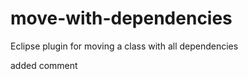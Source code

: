 move-with-dependencies
======================

Eclipse plugin for moving a class with all dependencies

added comment
